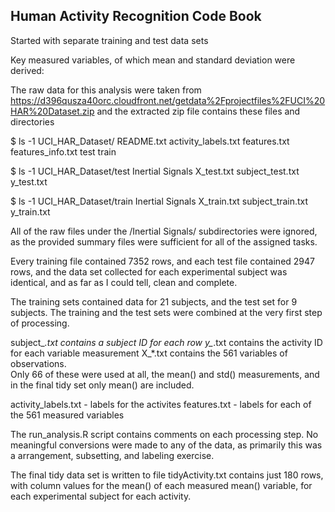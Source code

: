 ## Human Activity Recognition Code Book

Started with separate training and test data sets

Key measured variables, of which mean and standard deviation were derived:

The raw data for this analysis were taken from 
https://d396qusza40orc.cloudfront.net/getdata%2Fprojectfiles%2FUCI%20HAR%20Dataset.zip
and the extracted zip file contains these files and directories

$ ls -1 UCI_HAR_Dataset/
README.txt
activity_labels.txt
features.txt
features_info.txt
test
train

$ ls -1 UCI_HAR_Dataset/test
Inertial Signals
X_test.txt
subject_test.txt
y_test.txt

$ ls -1 UCI_HAR_Dataset/train
Inertial Signals
X_train.txt
subject_train.txt
y_train.txt

All of the raw files under the /Inertial Signals/ subdirectories were ignored,
as the provided summary files were sufficient for all of the assigned tasks.

Every training file contained 7352 rows, and each test file contained 2947 rows,
and the data set collected for each experimental subject was identical, 
and as far as I could tell, clean and complete.  

The training sets contained data for 21 subjects, and the test set for 9 subjects.
The training and the test sets were combined at the very first step of processing.

subject_*.txt contains a subject ID for each row
y_*.txt contains the activity ID for each variable measurement
X_*.txt contains the 561 variables of observations.  
  Only 66 of these were used at all, the mean() and std() measurements, and in the final tidy set only mean() are included.
  
activity_labels.txt  - labels for the activites
features.txt  - labels for each of the 561 measured variables

The run_analysis.R script contains comments on each processing step.
No meaningful conversions were made to any of the data, 
as primarily this was a arrangement, subsetting, and labeling exercise.

The final tidy data set is written to file tidyActivity.txt
contains just 180 rows, with column values for the mean()
of each measured mean() variable, for each experimental subject for each activity.


